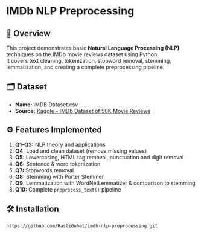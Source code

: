 # IMDb NLP Preprocessing

## 📌 Overview
This project demonstrates basic **Natural Language Processing (NLP)** techniques on the IMDb movie reviews dataset using Python.  
It covers text cleaning, tokenization, stopword removal, stemming, lemmatization, and creating a complete preprocessing pipeline.

## 🗂 Dataset
- **Name:** IMDB Dataset.csv  
- **Source:** [Kaggle - IMDb Dataset of 50K Movie Reviews](https://www.kaggle.com/datasets/lakshmi25npathi/imdb-dataset-of-50k-movie-reviews)

## ⚙️ Features Implemented
1. **Q1–Q3:** NLP theory and applications
2. **Q4:** Load and clean dataset (remove missing values)
3. **Q5:** Lowercasing, HTML tag removal, punctuation and digit removal
4. **Q6:** Sentence & word tokenization
5. **Q7:** Stopwords removal
6. **Q8:** Stemming with Porter Stemmer
7. **Q9:** Lemmatization with WordNetLemmatizer & comparison to stemming
8. **Q10:** Complete `preprocess_text()` pipeline

## 🛠 Installation
```bash
https://github.com/HastiGohel/imdb-nlp-preprocessing.git
